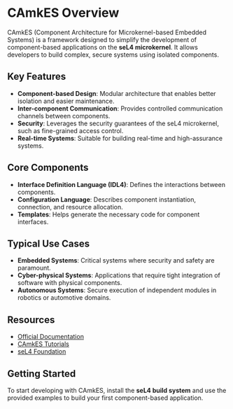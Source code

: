 # CAmkES Overview

CAmkES (Component Architecture for Microkernel-based Embedded Systems) is a framework designed to simplify the development of component-based applications on the **seL4 microkernel**. It allows developers to build complex, secure systems using isolated components.

## Key Features
- **Component-based Design**: Modular architecture that enables better isolation and easier maintenance.
- **Inter-component Communication**: Provides controlled communication channels between components.
- **Security**: Leverages the security guarantees of the seL4 microkernel, such as fine-grained access control.
- **Real-time Systems**: Suitable for building real-time and high-assurance systems.

## Core Components
- **Interface Definition Language (IDL4)**: Defines the interactions between components.
- **Configuration Language**: Describes component instantiation, connection, and resource allocation.
- **Templates**: Helps generate the necessary code for component interfaces.

## Typical Use Cases
- **Embedded Systems**: Critical systems where security and safety are paramount.
- **Cyber-physical Systems**: Applications that require tight integration of software with physical components.
- **Autonomous Systems**: Secure execution of independent modules in robotics or automotive domains.

## Resources
- [Official Documentation](https://docs.sel4.systems/CAmkES/)
- [CAmkES Tutorials](https://docs.sel4.systems/CAmkES/tutorials/)
- [seL4 Foundation](https://sel4.systems/)

## Getting Started
To start developing with CAmkES, install the **seL4 build system** and use the provided examples to build your first component-based application.

